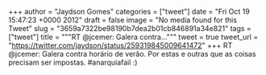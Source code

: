 
+++
author = "Jaydson Gomes"
categories = ["tweet"]
date = "Fri Oct 19 15:47:23 +0000 2012"
draft = false
image = "No media found for this Tweet"
slug = "3659a7322be98190b7dea2b01cb846891a34e821"
tags = ["tweet"]
title = """RT @jcemer: Galera contra..."""
tweet = true
tweet_url = "https://twitter.com/jaydson/status/259319845009641472"
+++
RT @jcemer: Galera contra horário de verão. Por estas e outras que as coisas precisam ser impostas. #anarquiafail :)
